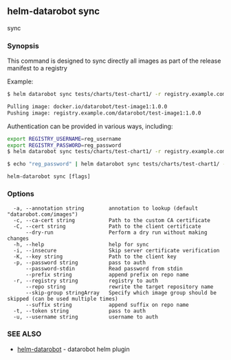 ## helm-datarobot sync

sync

### Synopsis



This command is designed to sync directly all images as part of the release manifest to a registry

Example:
```sh
$ helm datarobot sync tests/charts/test-chart1/ -r registry.example.com -u reg_username -p reg_password

Pulling image: docker.io/datarobot/test-image1:1.0.0
Pushing image: registry.example.com/datarobot/test-image1:1.0.0
```

Authentication can be provided in various ways, including:

```sh
export REGISTRY_USERNAME=reg_username
export REGISTRY_PASSWORD=reg_password
$ helm datarobot sync tests/charts/test-chart1/ -r registry.example.com
```

```sh
$ echo "reg_password" | helm datarobot sync tests/charts/test-chart1/ -r registry.example.com -u reg_username --password-stdin
```



```
helm-datarobot sync [flags]
```

### Options

```
  -a, --annotation string        annotation to lookup (default "datarobot.com/images")
  -c, --ca-cert string           Path to the custom CA certificate
  -C, --cert string              Path to the client certificate
      --dry-run                  Perform a dry run without making changes
  -h, --help                     help for sync
  -i, --insecure                 Skip server certificate verification
  -K, --key string               Path to the client key
  -p, --password string          pass to auth
      --password-stdin           Read password from stdin
      --prefix string            append prefix on repo name
  -r, --registry string          registry to auth
      --repo string              rewrite the target repository name
      --skip-group stringArray   Specify which image group should be skipped (can be used multiple times)
      --suffix string            append suffix on repo name
  -t, --token string             pass to auth
  -u, --username string          username to auth
```

### SEE ALSO

* [helm-datarobot](helm-datarobot.md)	 - datarobot helm plugin

